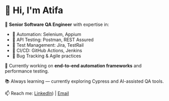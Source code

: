 # 👋 Hi, I'm Atifa

🎯 **Senior Software QA Engineer** with expertise in:

- 🔹 Automation: Selenium, Appium
- 🔹 API Testing: Postman, REST Assured
- 🔹 Test Management: Jira, TestRail
- 🔹 CI/CD: GitHub Actions, Jenkins
- 🔹 Bug Tracking & Agile practices

💼 Currently working on **end-to-end automation frameworks** and performance testing.

📚 Always learning — currently exploring Cypress and AI-assisted QA tools.

📫 Reach me: [LinkedIn](https://www.linkedin.com/in/atifa-shabbir/)) | [Email](atifashabbir.sqa@gmail.com)
